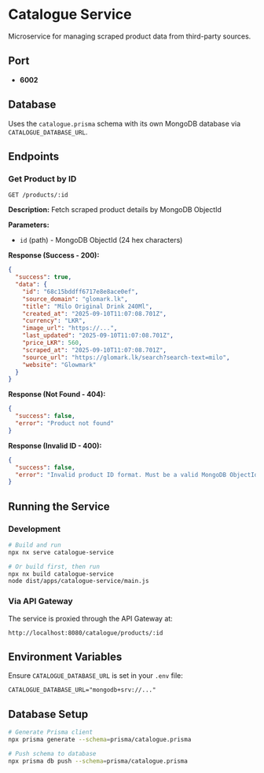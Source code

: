 # Catalogue Service

Microservice for managing scraped product data from third-party sources.

## Port

- **6002**

## Database

Uses the `catalogue.prisma` schema with its own MongoDB database via `CATALOGUE_DATABASE_URL`.

## Endpoints

### Get Product by ID

```
GET /products/:id
```

**Description:** Fetch scraped product details by MongoDB ObjectId

**Parameters:**

- `id` (path) - MongoDB ObjectId (24 hex characters)

**Response (Success - 200):**

```json
{
  "success": true,
  "data": {
    "id": "68c15bddff6717e8e8ace0ef",
    "source_domain": "glomark.lk",
    "title": "Milo Original Drink 240Ml",
    "created_at": "2025-09-10T11:07:08.701Z",
    "currency": "LKR",
    "image_url": "https://...",
    "last_updated": "2025-09-10T11:07:08.701Z",
    "price_LKR": 560,
    "scraped_at": "2025-09-10T11:07:08.701Z",
    "source_url": "https://glomark.lk/search?search-text=milo",
    "website": "Glowmark"
  }
}
```

**Response (Not Found - 404):**

```json
{
  "success": false,
  "error": "Product not found"
}
```

**Response (Invalid ID - 400):**

```json
{
  "success": false,
  "error": "Invalid product ID format. Must be a valid MongoDB ObjectId."
}
```

## Running the Service

### Development

```bash
# Build and run
npx nx serve catalogue-service

# Or build first, then run
npx nx build catalogue-service
node dist/apps/catalogue-service/main.js
```

### Via API Gateway

The service is proxied through the API Gateway at:

```
http://localhost:8080/catalogue/products/:id
```

## Environment Variables

Ensure `CATALOGUE_DATABASE_URL` is set in your `.env` file:

```
CATALOGUE_DATABASE_URL="mongodb+srv://..."
```

## Database Setup

```bash
# Generate Prisma client
npx prisma generate --schema=prisma/catalogue.prisma

# Push schema to database
npx prisma db push --schema=prisma/catalogue.prisma
```
